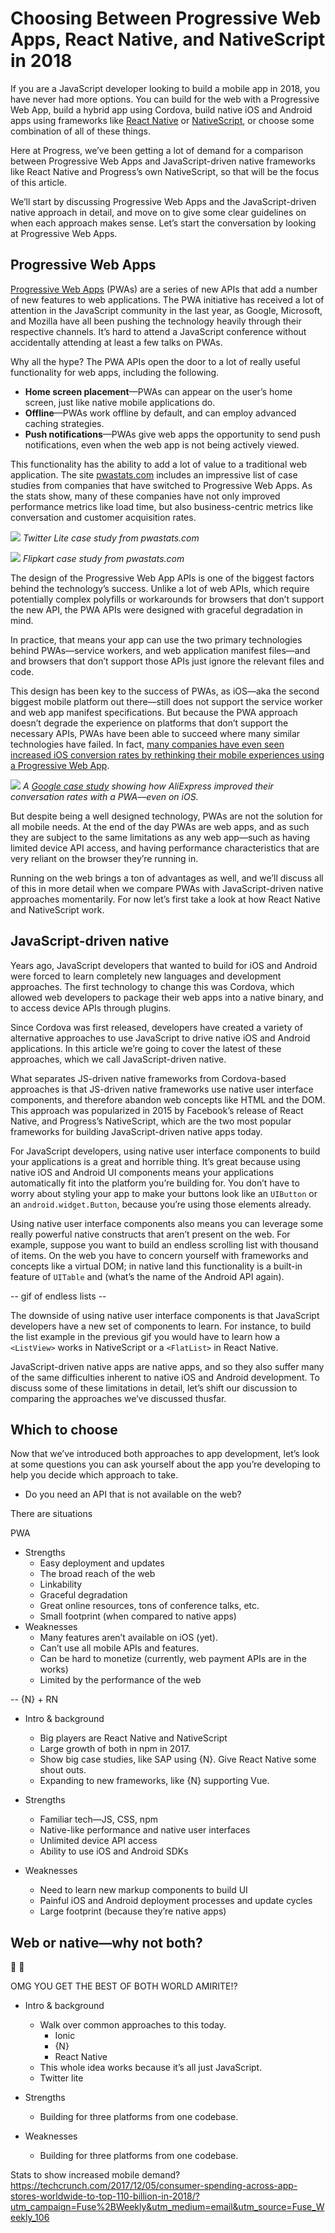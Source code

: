 # Choosing Between Progressive Web Apps, React Native, and NativeScript in 2018

If you are a JavaScript developer looking to build a mobile app in 2018, you have never had more options. You can build for the web with a Progressive Web App, build a hybrid app using Cordova, build native iOS and Android apps using frameworks like [React Native](https://facebook.github.io/react-native/) or [NativeScript](https://www.nativescript.org/), or choose some combination of all of these things.

Here at Progress, we’ve been getting a lot of demand for a comparison between Progressive Web Apps and JavaScript-driven native frameworks like React Native and Progress’s own NativeScript, so that will be the focus of this article.

We’ll start by discussing Progressive Web Apps and the JavaScript-driven native approach in detail, and move on to give some clear guidelines on when each approach makes sense. Let’s start the conversation by looking at Progressive Web Apps.

## Progressive Web Apps

[Progressive Web Apps](https://developers.google.com/web/progressive-web-apps/) (PWAs) are a series of new APIs that add a number of new features to web applications. The PWA initiative has received a lot of attention in the JavaScript community in the last year, as Google, Microsoft, and Mozilla have all been pushing the technology heavily through their respective channels. It’s hard to attend a JavaScript conference without accidentally attending at least a few talks on PWAs.

Why all the hype? The PWA APIs open the door to a lot of really useful functionality for web apps, including the following.

* **Home screen placement**—PWAs can appear on the user’s home screen, just like native mobile applications do.
* **Offline**—PWAs work offline by default, and can employ advanced caching strategies.
* **Push notifications**—PWAs give web apps the opportunity to send push notifications, even when the web app is not being actively viewed.

This functionality has the ability to add a lot of value to a traditional web application. The site [pwastats.com](https://www.pwastats.com/) includes an impressive list of case studies from companies that have switched to Progressive Web Apps. As the stats show, many of these companies have not only improved performance metrics like load time, but also business-centric metrics like conversation and customer acquisition rates.

![](twitter-lite.png)
_Twitter Lite case study from pwastats.com_

![](flipkart.png)
_Flipkart case study from pwastats.com_

The design of the Progressive Web App APIs is one of the biggest factors behind the technology’s success. Unlike a lot of web APIs, which require potentially complex polyfills or workarounds for browsers that don’t support the new API, the PWA APIs were designed with graceful degradation in mind.

In practice, that means your app can use the two primary technologies behind PWAs—service workers, and web application manifest files—and and browsers that don’t support those APIs just ignore the relevant files and code.

This design has been key to the success of PWAs, as iOS—aka the second biggest mobile platform out there—still does not support the service worker and web app manifest specifications. But because the PWA approach doesn’t degrade the experience on platforms that don’t support the necessary APIs, PWAs have been able to succeed where many similar technologies have failed. In fact, [many companies have even seen increased iOS conversion rates by rethinking their mobile experiences using a Progressive Web App](https://medium.com/dev-channel/why-progressive-web-apps-vs-native-is-the-wrong-question-to-ask-fb8555addcbb).

![](aliexpress.png)
_A [Google case study](https://developers.google.com/web/showcase/2016/aliexpress) showing how AliExpress improved their conversation rates with a PWA—even on iOS._

But despite being a well designed technology, PWAs are not the solution for all mobile needs. At the end of the day PWAs are web apps, and as such they are subject to the same limitations as any web app—such as having limited device API access, and having performance characteristics that are very reliant on the browser they’re running in.

Running on the web brings a ton of advantages as well, and we’ll discuss all of this in more detail when we compare PWAs with JavaScript-driven native approaches momentarily. For now let’s first take a look at how React Native and NativeScript work.

## JavaScript-driven native

Years ago, JavaScript developers that wanted to build for iOS and Android were forced to learn completely new languages and development approaches. The first technology to change this was Cordova, which allowed web developers to package their web apps into a native binary, and to access device APIs through plugins.

Since Cordova was first released, developers have created a variety of alternative approaches to use JavaScript to drive native iOS and Android applications. In this article we’re going to cover the latest of these approaches, which we call JavaScript-driven native.

What separates JS-driven native frameworks from Cordova-based approaches is that JS-driven native frameworks use native user interface components, and therefore abandon web concepts like HTML and the DOM. This approach was popularized in 2015 by Facebook’s release of React Native, and Progress’s NativeScript, which are the two most popular frameworks for building JavaScript-driven native apps today.

For JavaScript developers, using native user interface components to build your applications is a great and horrible thing. It’s great because using native iOS and Android UI components means your applications automatically fit into the platform you’re building for. You don’t have to worry about styling your app to make your buttons look like an `UIButton` or an `android.widget.Button`, because you’re using those elements already.

Using native user interface components also means you can leverage some really powerful native constructs that aren’t present on the web. For example, suppose you want to build an endless scrolling list with thousand of items. On the web you have to concern yourself with frameworks and concepts like a virtual DOM; in native land this functionality is a built-in feature of `UITable` and (what’s the name of the Android API again).

-- gif of endless lists --

The downside of using native user interface components is that JavaScript developers have a new set of components to learn. For instance, to build the list example in the previous gif you would have to learn how a `<ListView>` works in NativeScript or a `<FlatList>` in React Native.

JavaScript-driven native apps are native apps, and so they also suffer many of the same difficulties inherent to native iOS and Android development. To discuss some of these limitations in detail, let’s shift our discussion to comparing the approaches we’ve discussed thusfar.

## Which to choose

Now that we’ve introduced both approaches to app development, let’s look at some questions you can ask yourself about the app you’re developing to help you decide which approach to take.

* Do you need an API that is not available on the web?

There are situations


PWA

* Strengths
  * Easy deployment and updates
  * The broad reach of the web
  * Linkability
  * Graceful degradation
  * Great online resources, tons of conference talks, etc.
  * Small footprint (when compared to native apps)
* Weaknesses
  * Many features aren’t available on iOS (yet).
  * Can’t use all mobile APIs and features.
  * Can be hard to monetize (currently, web payment APIs are in the works)
  * Limited by the performance of the web

-- {N} + RN

* Intro & background
  * Big players are React Native and NativeScript
  * Large growth of both in npm in 2017.
  * Show big case studies, like SAP using {N}. Give React Native some shout outs.
  * Expanding to new frameworks, like {N} supporting Vue.

* Strengths
  * Familiar tech—JS, CSS, npm
  * Native-like performance and native user interfaces
  * Unlimited device API access
  * Ability to use iOS and Android SDKs
* Weaknesses
  * Need to learn new markup components to build UI
  * Painful iOS and Android deployment processes and update cycles
  * Large footprint (because they’re native apps)

## Web or native—why not both?

🌈 🦄

OMG YOU GET THE BEST OF BOTH WORLD AMIRITE!?

* Intro & background
  * Walk over common approaches to this today.
    * Ionic
    * {N}
    * React Native
  * This whole idea works because it’s all just JavaScript.
  * Twitter lite

* Strengths
  * Building for three platforms from one codebase.
* Weaknesses
  * Building for three platforms from one codebase.



Stats to show increased mobile demand?
  https://techcrunch.com/2017/12/05/consumer-spending-across-app-stores-worldwide-to-top-110-billion-in-2018/?utm_campaign=Fuse%2BWeekly&utm_medium=email&utm_source=Fuse_Weekly_106